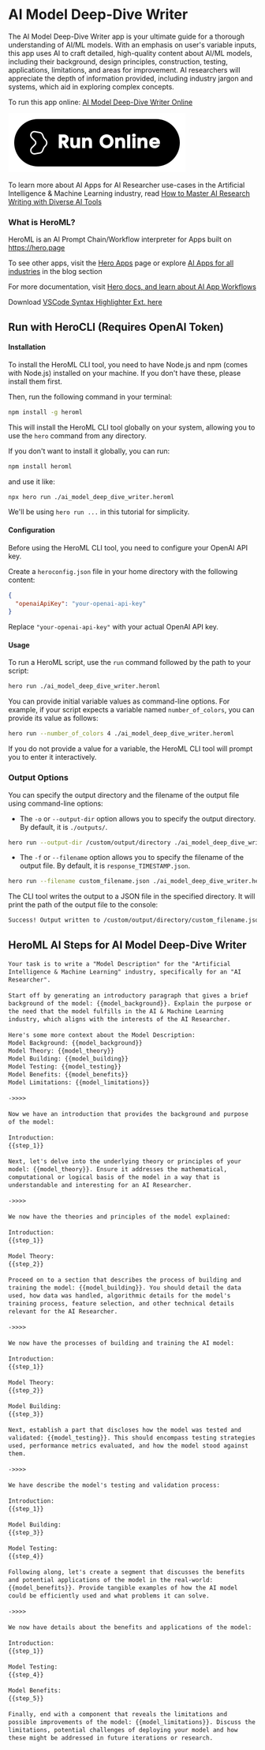 # AI Model Deep-Dive Writer

The AI Model Deep-Dive Writer app is your ultimate guide for a thorough understanding of AI/ML models. With an emphasis on user's variable inputs, this app uses AI to craft detailed, high-quality content about AI/ML models, including their background, design principles, construction, testing, applications, limitations, and areas for improvement. AI researchers will appreciate the depth of information provided, including industry jargon and systems, which aid in exploring complex concepts.

To run this app online: [AI Model Deep-Dive Writer Online](https://hero.page/app/ai-model-deep-dive-writer-comprehensive-ai-model-explainer/yUAH1NQoEWqgoaTvOxYx)

[![Run AI Model Deep-Dive Writer Online](/assets/run.svg)](https://hero.page/app/ai-model-deep-dive-writer-comprehensive-ai-model-explainer/yUAH1NQoEWqgoaTvOxYx)

To learn more about AI Apps for AI Researcher use-cases in the Artificial Intelligence & Machine Learning industry, read [How to Master AI Research Writing with Diverse AI Tools](https://hero.page/blog/ai/artificial-intelligence-and-machine-learning/how-to-master-ai-research-writing-with-diverse-ai-tools/170731)

### What is HeroML?
HeroML is an AI Prompt Chain/Workflow interpreter for Apps built on https://hero.page 

To see other apps, visit the [Hero Apps](https://hero.page/apps) page or explore [AI Apps for all industries](https://hero.page/blog) in the blog section

For more documentation, visit [Hero docs, and learn about AI App Workflows](https://hero.page/tutorials/introduction-to-heroml)

Download [VSCode Syntax Highlighter Ext. here](https://marketplace.visualstudio.com/items?itemName=hero-page.heroml)

## Run with HeroCLI (Requires OpenAI Token)

#### Installation

To install the HeroML CLI tool, you need to have Node.js and npm (comes with Node.js) installed on your machine. If you don't have these, please install them first. 

Then, run the following command in your terminal:

```bash
npm install -g heroml
```

This will install the HeroML CLI tool globally on your system, allowing you to use the `hero` command from any directory.

If you don't want to install it globally, you can run:

```bash
npm install heroml
```

and use it like:

```bash
npx hero run ./ai_model_deep_dive_writer.heroml
```

We'll be using `hero run ...` in this tutorial for simplicity.

#### Configuration

Before using the HeroML CLI tool, you need to configure your OpenAI API key. 

Create a `heroconfig.json` file in your home directory with the following content:

```json
{
  "openaiApiKey": "your-openai-api-key"
}
```

Replace `"your-openai-api-key"` with your actual OpenAI API key.

#### Usage

To run a HeroML script, use the `run` command followed by the path to your script:

```bash
hero run ./ai_model_deep_dive_writer.heroml
```

You can provide initial variable values as command-line options. For example, if your script expects a variable named `number_of_colors`, you can provide its value as follows:

```bash
hero run --number_of_colors 4 ./ai_model_deep_dive_writer.heroml
```

If you do not provide a value for a variable, the HeroML CLI tool will prompt you to enter it interactively.

### Output Options

You can specify the output directory and the filename of the output file using command-line options:

- The `-o` or `--output-dir` option allows you to specify the output directory. By default, it is `./outputs/`.

```bash
hero run --output-dir /custom/output/directory ./ai_model_deep_dive_writer.heroml
```

- The `-f` or `--filename` option allows you to specify the filename of the output file. By default, it is `response_TIMESTAMP.json`.

```bash
hero run --filename custom_filename.json ./ai_model_deep_dive_writer.heroml
```

The CLI tool writes the output to a JSON file in the specified directory. It will print the path of the output file to the console:

```bash
Success! Output written to /custom/output/directory/custom_filename.json
```


## HeroML AI Steps for AI Model Deep-Dive Writer
```
Your task is to write a "Model Description" for the "Artificial Intelligence & Machine Learning" industry, specifically for an "AI Researcher". 

Start off by generating an introductory paragraph that gives a brief background of the model: {{model_background}}. Explain the purpose or the need that the model fulfills in the AI & Machine Learning industry, which aligns with the interests of the AI Researcher.

Here's some more context about the Model Description:
Model Background: {{model_background}}
Model Theory: {{model_theory}}
Model Building: {{model_building}}
Model Testing: {{model_testing}}
Model Benefits: {{model_benefits}}
Model Limitations: {{model_limitations}}

->>>>

Now we have an introduction that provides the background and purpose of the model:

Introduction:
{{step_1}}

Next, let's delve into the underlying theory or principles of your model: {{model_theory}}. Ensure it addresses the mathematical, computational or logical basis of the model in a way that is understandable and interesting for an AI Researcher.

->>>>

We now have the theories and principles of the model explained:

Introduction:
{{step_1}}

Model Theory:
{{step_2}}

Proceed on to a section that describes the process of building and training the model: {{model_building}}. You should detail the data used, how data was handled, algorithmic details for the model's training process, feature selection, and other technical details relevant for the AI Researcher.

->>>>

We now have the processes of building and training the AI model:

Introduction:
{{step_1}}

Model Theory:
{{step_2}}

Model Building:
{{step_3}}

Next, establish a part that discloses how the model was tested and validated: {{model_testing}}. This should encompass testing strategies used, performance metrics evaluated, and how the model stood against them.

->>>>

We have describe the model's testing and validation process:

Introduction:
{{step_1}}

Model Building:
{{step_3}}

Model Testing:
{{step_4}}

Following along, let's create a segment that discusses the benefits and potential applications of the model in the real-world: {{model_benefits}}. Provide tangible examples of how the AI model could be efficiently used and what problems it can solve.

->>>>

We now have details about the benefits and applications of the model:

Introduction:
{{step_1}}

Model Testing:
{{step_4}}

Model Benefits:
{{step_5}}

Finally, end with a component that reveals the limitations and possible improvements of the model: {{model_limitations}}. Discuss the limitations, potential challenges of deploying your model and how these might be addressed in future iterations or research.


```

